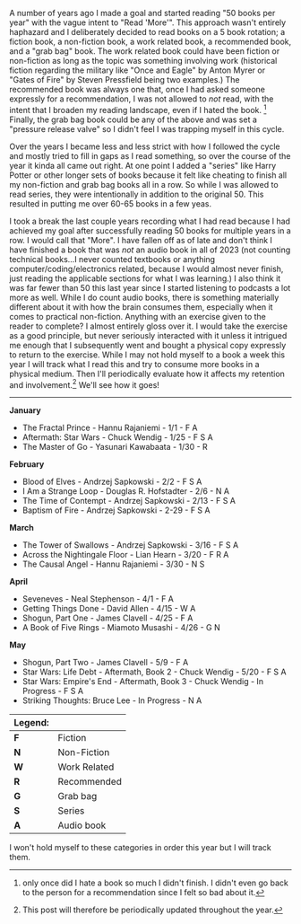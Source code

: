 A number of years ago I made a goal and started reading "50 books per year" with the vague intent to "Read 'More'". This approach wasn't entirely haphazard and I deliberately decided to read books on a 5 book rotation; a fiction book, a non-fiction book, a work related book, a recommended book, and a "grab bag" book. The work related book could have been fiction or non-fiction as long as the topic was something involving work (historical fiction regarding the military like "Once and Eagle" by Anton Myrer or "Gates of Fire" by Steven Pressfield being two examples.) The recommended book was always one that, once I had asked someone expressly for a recommendation, I was not allowed to *not* read, with the intent that I broaden my reading landscape, even if I hated the book. [^1] Finally, the grab bag book could be any of the above and was set a "pressure release valve" so I didn't feel I was trapping myself in this cycle. 

Over the years I became less and less strict with how I followed the cycle and mostly tried to fill in gaps as I read something, so over the course of the year it kinda all came out right. At one point I added a "series" like Harry Potter or other longer sets of books because it felt like cheating to finish all my non-fiction and grab bag books all in a row. So while I was allowed to read series, they were intentionally in addition to the original 50. This resulted in putting me over 60-65 books in a few yeas. 
 
I took a break the last couple years recording what I had read because I had achieved my goal after successfully reading 50 books for multiple years in a row. I would call that "More". I have fallen off as of late and don't think I have finished a book that was *not* an audio book in all of 2023 (not counting technical books...I never counted textbooks or anything computer/coding/electronics related, because I would almost never finish, just reading the applicable sections for what I was learning.) I also think it was far fewer than 50 this last year since I started listening to podcasts a lot more as well. While I do count audio books, there is something materially different about it with how the brain consumes them, especially when it comes to practical non-fiction. Anything with an exercise given to the reader to complete? I almost entirely gloss over it. I would take the exercise as a good principle, but never seriously interacted with it unless it intrigued me enough that I subsequently went and bought a physical copy expressly to return to the exercise.  While I may not hold myself to a book a week this year I will track what I read this and try to consume more books in a physical medium. Then I'll periodically evaluate how it affects my retention and involvement.[^2] We'll see how it goes!

---

**January**

- The Fractal Prince - Hannu Rajaniemi - 1/1 - F A
- Aftermath: Star Wars - Chuck Wendig - 1/25 - F S A 
- The Master of Go - Yasunari Kawabaata - 1/30 - R

**February**

- Blood of Elves - Andrzej Sapkowski - 2/2 - F S A
- I Am a Strange Loop - Douglas R. Hofstadter - 2/6 - N A
- The Time of Contempt - Andrzej Sapkowski - 2/13 - F S A
- Baptism of Fire - Andrzej Sapkowski - 2-29 - F S A

**March**

- The Tower of Swallows - Andrzej Sapkowski - 3/16 - F S A
- Across the Nightingale Floor - Lian Hearn - 3/20 - F R A
- The Causal Angel - Hannu Rajaniemi - 3/30 - N S

**April**

- Seveneves - Neal Stephenson - 4/1 - F A
- Getting Things Done - David Allen - 4/15 - W A
- Shogun, Part One - James Clavell - 4/25 - F A
- A Book of Five Rings - Miamoto Musashi - 4/26 - G N

**May**

- Shogun, Part Two - James Clavell - 5/9 - F A
- Star Wars: Life Debt - Aftermath, Book 2 - Chuck Wendig - 5/20 - F S A
- Star Wars: Empire's End - Aftermath, Book 3 - Chuck Wendig - In Progress - F S A
- Striking Thoughts: Bruce Lee - In Progress - N A

| Legend: ||
|---|---|
|**F** | Fiction
| **N** | Non-Fiction |
| **W** | Work Related |
| **R** | Recommended |
| **G** | Grab bag |
| **S** | Series |
| **A** | Audio book |

I won't hold myself to these categories in order this year but I will track them.


[^1]: only once did I hate a book so much I didn't finish. I didn't even go back to the person for a recommendation since I felt so bad about it. 
 
[^2]: This post will therefore be periodically updated throughout the year.
